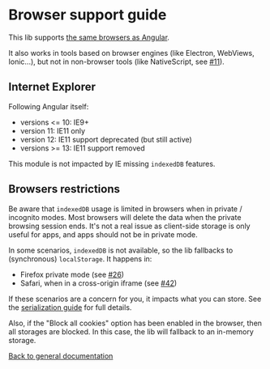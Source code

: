 # Browser support guide

This lib supports [the same browsers as Angular](https://angular.io/guide/browser-support).

It also works in tools based on browser engines (like Electron, WebViews, Ionic...),
but not in non-browser tools (like NativeScript, see
[#11](https://github.com/santoshyadavdev/ngx-pwa-offline/issues/11)).

## Internet Explorer

Following Angular itself:
- versions <= 10: IE9+
- version 11: IE11 only
- version 12: IE11 support deprecated (but still active)
- versions >= 13: IE11 support removed

This module is not impacted by IE missing `indexedDB` features.

## Browsers restrictions

Be aware that `indexedDB` usage is limited in browsers when in private / incognito modes.
Most browsers will delete the data when the private browsing session ends. 
It's not a real issue as client-side storage is only useful for apps, and apps should not be in private mode.

In some scenarios, `indexedDB`  is not available, so the lib fallbacks to (synchronous) `localStorage`. It happens in:
- Firefox private mode (see [#26](https://github.com/santoshyadavdev/ngx-pwa-offline/issues/26))
- Safari, when in a cross-origin iframe (see
[#42](https://github.com/santoshyadavdev/ngx-pwa-offline/issues/42))

If these scenarios are a concern for you, it impacts what you can store.
See the [serialization guide](./SERIALIZATION.md) for full details.

Also, if the "Block all cookies" option has been enabled in the browser,
then all storages are blocked. In this case, the lib will fallback to an in-memory storage.

[Back to general documentation](../README.md)
